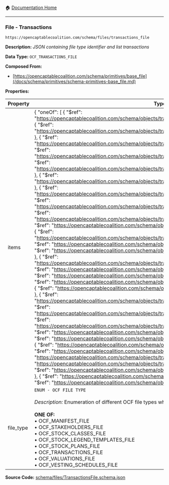 :house: [Documentation Home](/README.md)

---

### File - Transactions

`https://opencaptablecoalition.com/schema/files/transactions_file`

**Description:** _JSON containing file type identifier and list transactions_

**Data Type:** `OCF_TRANSACTIONS_FILE`

**Composed From:**

- [https://opencaptablecoalition.com/schema/primitives/base_file](/docs/schema/primitives/schema-primitives-base_file.md)

**Properties:**

| Property  | Type                                                                                                                                                                                                                                                                                                                                                                                                                                                                                                                                                                                                                                                                                                                                                                                                                                                                                                                                                                                                                                                                                                                                                                                                                                                                                                                                                                                                                                                                                                                                                                                                                                                                                                                                                                                                                                                                                                                                                                                                                                                                                                                                                                                                                                                                                                                                                                                                                                                                                                                                                                                                                                                                                                                                                                                                                                                                                                                                                                                                                                                                                                                                                                                                                                                                                                                                                | Description                                                   | Required   |
| --------- | --------------------------------------------------------------------------------------------------------------------------------------------------------------------------------------------------------------------------------------------------------------------------------------------------------------------------------------------------------------------------------------------------------------------------------------------------------------------------------------------------------------------------------------------------------------------------------------------------------------------------------------------------------------------------------------------------------------------------------------------------------------------------------------------------------------------------------------------------------------------------------------------------------------------------------------------------------------------------------------------------------------------------------------------------------------------------------------------------------------------------------------------------------------------------------------------------------------------------------------------------------------------------------------------------------------------------------------------------------------------------------------------------------------------------------------------------------------------------------------------------------------------------------------------------------------------------------------------------------------------------------------------------------------------------------------------------------------------------------------------------------------------------------------------------------------------------------------------------------------------------------------------------------------------------------------------------------------------------------------------------------------------------------------------------------------------------------------------------------------------------------------------------------------------------------------------------------------------------------------------------------------------------------------------------------------------------------------------------------------------------------------------------------------------------------------------------------------------------------------------------------------------------------------------------------------------------------------------------------------------------------------------------------------------------------------------------------------------------------------------------------------------------------------------------------------------------------------------------------------------------------------------------------------------------------------------------------------------------------------------------------------------------------------------------------------------------------------------------------------------------------------------------------------------------------------------------------------------------------------------------------------------------------------------------------------------------------------------------- | ------------------------------------------------------------- | ---------- |
| items     | { "oneOf": [ { "$ref": "https://opencaptablecoalition.com/schema/objects/transactions/acceptance/convertible_acceptance" }, { "$ref": "https://opencaptablecoalition.com/schema/objects/transactions/acceptance/plan_security_acceptance" }, { "$ref": "https://opencaptablecoalition.com/schema/objects/transactions/acceptance/stock_acceptance" }, { "$ref": "https://opencaptablecoalition.com/schema/objects/transactions/acceptance/warrant_acceptance" }, { "$ref": "https://opencaptablecoalition.com/schema/objects/transactions/cancellation/convertible_cancellation" }, { "$ref": "https://opencaptablecoalition.com/schema/objects/transactions/cancellation/plan_security_cancellation" }, { "$ref": "https://opencaptablecoalition.com/schema/objects/transactions/cancellation/stock_cancellation" }, { "$ref": "https://opencaptablecoalition.com/schema/objects/transactions/cancellation/warrant_cancellation" }, { "$ref": "https://opencaptablecoalition.com/schema/objects/transactions/conversion/convertible_conversion" }, { "$ref": "https://opencaptablecoalition.com/schema/objects/transactions/conversion/stock_conversion" }, { "$ref": "https://opencaptablecoalition.com/schema/objects/transactions/exercise/plan_security_exercise" }, { "$ref": "https://opencaptablecoalition.com/schema/objects/transactions/exercise/warrant_exercise" }, { "$ref": "https://opencaptablecoalition.com/schema/objects/transactions/issuance/convertible_issuance" }, { "$ref": "https://opencaptablecoalition.com/schema/objects/transactions/issuance/plan_security_issuance" }, { "$ref": "https://opencaptablecoalition.com/schema/objects/transactions/issuance/stock_issuance" }, { "$ref": "https://opencaptablecoalition.com/schema/objects/transactions/issuance/warrant_issuance" }, { "$ref": "https://opencaptablecoalition.com/schema/objects/transactions/reissuance/stock_reissuance" }, { "$ref": "https://opencaptablecoalition.com/schema/objects/transactions/repurchase/stock_repurchase" }, { "$ref": "https://opencaptablecoalition.com/schema/objects/transactions/release/plan_security_release" }, { "$ref": "https://opencaptablecoalition.com/schema/objects/transactions/retraction/convertible_retraction" }, { "$ref": "https://opencaptablecoalition.com/schema/objects/transactions/retraction/plan_security_retraction" }, { "$ref": "https://opencaptablecoalition.com/schema/objects/transactions/retraction/stock_retraction" }, { "$ref": "https://opencaptablecoalition.com/schema/objects/transactions/retraction/warrant_retraction" }, { "$ref": "https://opencaptablecoalition.com/schema/objects/transactions/split/plan_security_split" }, { "$ref": "https://opencaptablecoalition.com/schema/objects/transactions/split/stock_split" }, { "$ref": "https://opencaptablecoalition.com/schema/objects/transactions/split/warrant_split" }, { "$ref": "https://opencaptablecoalition.com/schema/objects/transactions/transfer/convertible_transfer" }, { "$ref": "https://opencaptablecoalition.com/schema/objects/transactions/transfer/plan_security_transfer" }, { "$ref": "https://opencaptablecoalition.com/schema/objects/transactions/transfer/stock_transfer" }, { "$ref": "https://opencaptablecoalition.com/schema/objects/transactions/transfer/warrant_transfer" } ] } | List of OCF transaction objects                               | `REQUIRED` |
| file_type | `ENUM - OCF FILE TYPE`</br></br>_Description:_ Enumeration of different OCF file types which are used to load proper schemas for validation</br></br>**ONE OF:**</br>&bull; OCF_MANIFEST_FILE</br>&bull; OCF_STAKEHOLDERS_FILE</br>&bull; OCF_STOCK_CLASSES_FILE</br>&bull; OCF_STOCK_LEGEND_TEMPLATES_FILE</br>&bull; OCF_STOCK_PLANS_FILE</br>&bull; OCF_TRANSACTIONS_FILE</br>&bull; OCF_VALUATIONS_FILE</br>&bull; OCF_VESTING_SCHEDULES_FILE</br>                                                                                                                                                                                                                                                                                                                                                                                                                                                                                                                                                                                                                                                                                                                                                                                                                                                                                                                                                                                                                                                                                                                                                                                                                                                                                                                                                                                                                                                                                                                                                                                                                                                                                                                                                                                                                                                                                                                                                                                                                                                                                                                                                                                                                                                                                                                                                                                                                                                                                                                                                                                                                                                                                                                                                                                                                                                                                              | File type field (used to select proper schema for validation) | `REQUIRED` |

**Source Code:** [schema/files/TransactionsFile.schema.json](/schema/files/TransactionsFile.schema.json)
